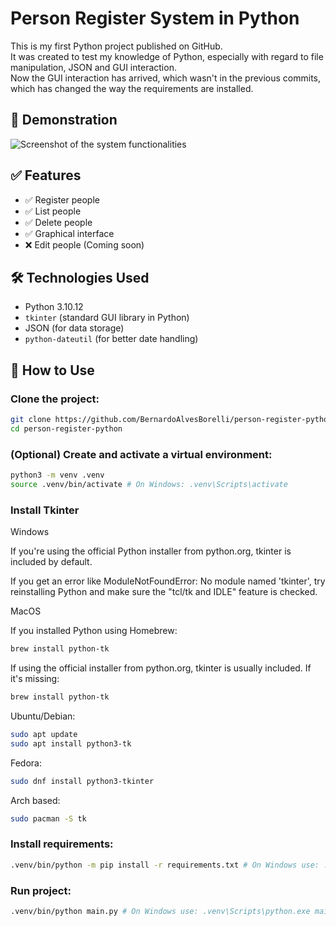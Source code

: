 # Person Register System in Python

This is my first Python project published on GitHub.  
It was created to test my knowledge of Python, especially with regard to file manipulation, JSON and GUI interaction.  
Now the GUI interaction has arrived, which wasn't in the previous commits, which has changed the way the requirements are installed.

## 📸 Demonstration

![Screenshot of the system functionalities](https://drive.google.com/uc?id=1O9dbrjhsDf2ot9iPnLNrOW3Pp52yb6mi)

## ✅ Features

- ✅ Register people  
- ✅ List people  
- ✅ Delete people  
- ✅ Graphical interface  
- ❌ Edit people (Coming soon)  

## 🛠️ Technologies Used

- Python 3.10.12  
- `tkinter` (standard GUI library in Python)  
- JSON (for data storage)  
- `python-dateutil` (for better date handling)

## 🚀 How to Use

### Clone the project:

```bash
git clone https://github.com/BernardoAlvesBorelli/person-register-python.git
cd person-register-python
```

### (Optional) Create and activate a virtual environment:
```bash
python3 -m venv .venv
source .venv/bin/activate # On Windows: .venv\Scripts\activate
```
### Install Tkinter
Windows

If you're using the official Python installer from python.org, tkinter is included by default.

If you get an error like ModuleNotFoundError: No module named 'tkinter', try reinstalling Python and make sure the "tcl/tk and IDLE" feature is checked.

MacOS

If you installed Python using Homebrew:
```bash
brew install python-tk
```

If using the official installer from python.org, tkinter is usually included. If it's missing:
```bash
brew install python-tk
```

Ubuntu/Debian:
```bash
sudo apt update
sudo apt install python3-tk

```

Fedora:
```bash
sudo dnf install python3-tkinter
```

Arch based:
```bash
sudo pacman -S tk
```

### Install requirements:
```bash
.venv/bin/python -m pip install -r requirements.txt # On Windows use: .venv\Scripts\python.exe -m pip install -r requirements.txt
```

### Run project:
```bash
.venv/bin/python main.py # On Windows use: .venv\Scripts\python.exe main.py
```